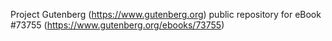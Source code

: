 Project Gutenberg (https://www.gutenberg.org) public repository for
eBook #73755 (https://www.gutenberg.org/ebooks/73755)
